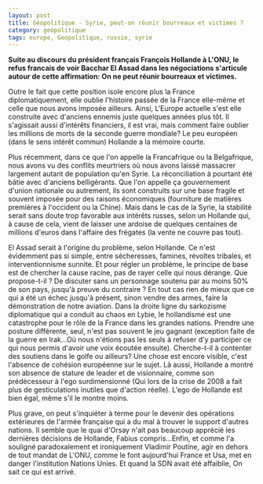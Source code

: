 ```yaml
---
layout: post
title: Géopolitique - Syrie, peut-on réunir bourreaux et victimes ?
category: geopolitique
tags: europe, Geopolitique, russie, syrie
---
```

**Suite au discours du président français François Hollande à L'ONU, le refus francais de voir Bacchar El Assad dans les négociations s'articule autour de cette affirmation: On ne peut réunir bourreaux et victimes.**

Outre le fait que cette position isole encore plus la France diplomatiquement, elle oublie l'histoire passée de la France elle-même et celle que nous avons imposée ailleurs. Ainsi, L'Europe actuelle s'est elle construite avec d'anciens ennemis juste quelques années plus tôt. Il s'agissait aussi d'intérêts financiers, il est vrai, mais comment faire oublier les millions de morts de la seconde guerre mondiale? Le peu européen (dans le sens intérêt commun) Hollande a la mémoire courte.

Plus récemment, dans ce que l'on appelle la Francafrique ou la Belgafrique, nous avons vu des conflits meurtriers où nous avons laissé massacrer largement autant de population qu'en Syrie. La réconciliation à pourtant été bâtie avec d'anciens belligérants. Que l'on appelle ça gouvernement d'union nationale ou autrement, ils sont construits sur une base fragile et souvent imposée pour des raisons économiques (fourniture de matières premières à l'occident ou la Chine). Mais dans le cas de la Syrie, la stabilité serait sans doute trop favorable aux intérêts russes, selon un Hollande qui, à cause de cela, vient de laisser une ardoise de quelques centaines de millions d'euros dans l'affaire des frégates (la vente ne couvre pas tout).

El Assad serait à l'origine du problème, selon Hollande. Ce n'est évidemment pas si simple, entre sécheresses, famines, révoltes tribales, et interventionnisme sunnite. Et pour régler un problème, le principe de base est de chercher la cause racine, pas de rayer celle qui nous dérange. Que propose-t-il ? De discuter sans un personnage soutenu par au moins 50% de son pays, jusqu'à preuve du contraire ? En tout cas rien de mieux que ce qui a été un échec jusqu'à présent, sinon vendre des armes, faire la démonstration de notre aviation. Dans la droite ligne du sarkozisme diplomatique qui a conduit au chaos en Lybie, le hollandisme est une catastrophe pour le rôle de la France dans les grandes nations. Prendre une posture différente, seul, n'est pas souvent le jeu gagnant (exception faite de la guerre en Irak...Où nous n'étions pas les seuls à refuser d'y participer ce qui nous permis d'avoir une voix écoutée ensuite). Cherche-t-il à contenter des soutiens dans le golfe ou ailleurs? Une chose est encore visible, c'est l'absence de cohésion européenne sur le sujet. Là aussi, Hollande a montré son absence de stature de leader et de visionnaire, comme son prédécesseur à l'ego surdimensionné (Qui lors de la crise de 2008 a fait plus de gesticulations inutiles que d'action réelle). L'ego de Hollande est bien égal, même s'il le montre moins.

Plus grave, on peut s'inquiéter à terme pour le devenir des opérations extérieures de l'armée française qui a du mal à trouver le support d'autres nations. Il semble que le quai d'Orsay n'ait pas beaucoup apprécié les dernières décisions de Hollande, Fabius compris...Enfin, et comme l'a souligné paradoxalement et ironiquement Vladimir Poutine, agir en dehors de tout mandat de L'ONU, comme le font aujourd'hui France et Usa, met en danger l'institution Nations Unies. Et quand la SDN avait été affaiblie, On sait ce qui est arrivé.
